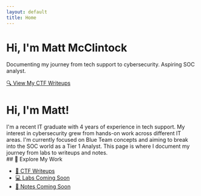 ```yaml
---
layout: default
title: Home
---
```

<div class="hero-section">
  <h1>Hi, I'm Matt McClintock</h1>
  <p>Documenting my journey from tech support to cybersecurity. Aspiring SOC analyst.</p>
  <a class="cta-button" href="/ctf/">🔍 View My CTF Writeups</a>
</div>

<link rel="stylesheet" href="/assets/css/custom.css">

# Hi, I'm Matt!

<div class="highlight-box">
I'm a recent IT graduate with 4 years of experience in tech support. My interest in cybersecurity grew from hands-on work across different IT areas. 
I'm currently focused on Blue Team concepts and aiming to break into the SOC world as a Tier 1 Analyst. 
This page is where I document my journey from labs to writeups and notes.
</div>
## 🔗 Explore My Work

- [🧠 CTF Writeups](/ctf/)
- [💻 Labs Coming Soon](/labs/)
- [📓 Notes Coming Soon](/notes/)
